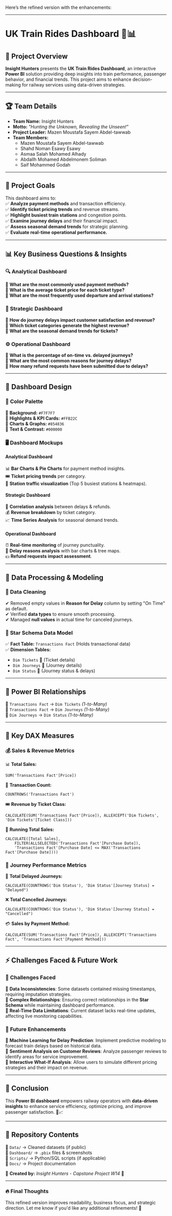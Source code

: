 Here’s the refined version with the enhancements:

---

# UK Train Rides Dashboard 🚆📊  

## 📌 Project Overview  
**Insight Hunters** presents the **UK Train Rides Dashboard**, an interactive **Power BI** solution providing deep insights into train performance, passenger behavior, and financial trends. This project aims to enhance decision-making for railway services using data-driven strategies.  

---

## 🏆 Team Details  
- **Team Name:** Insight Hunters  
- **Motto:** *"Hunting the Unknown, Revealing the Unseen!"*  
- **Project Leader:** Mazen Moustafa Sayem Abdel-tawwab    
- **Team Members:**  
  - Mazen Moustafa Sayem Abdel-tawwab  
  - Shahd Noman Esawy Esawy  
  - Asmaa Salah Mohamed Alhady  
  - Abdallh Mohamed Abdelmonem Soliman  
  - Saif Mohammed Godah  

---

## 🎯 Project Goals  
This dashboard aims to:  
✅ **Analyze payment methods** and transaction efficiency.  
✅ **Identify ticket pricing trends** and revenue streams.  
✅ **Highlight busiest train stations** and congestion points.  
✅ **Examine journey delays** and their financial impact.  
✅ **Assess seasonal demand trends** for strategic planning.  
✅ **Evaluate real-time operational performance.**  

---

## 📊 Key Business Questions & Insights  

### 🔍 Analytical Dashboard  
📌 **What are the most commonly used payment methods?**  
📌 **What is the average ticket price for each ticket type?**  
📌 **What are the most frequently used departure and arrival stations?**  

### 🎯 Strategic Dashboard  
📌 **How do journey delays impact customer satisfaction and revenue?**  
📌 **Which ticket categories generate the highest revenue?**  
📌 **What are the seasonal demand trends for tickets?**  

### ⚙ Operational Dashboard  
📌 **What is the percentage of on-time vs. delayed journeys?**  
📌 **What are the most common reasons for journey delays?**  
📌 **How many refund requests have been submitted due to delays?**  

---

## 🎨 Dashboard Design  

### 🎨 **Color Palette**  
🎨 **Background:** `#F7F7F7`  
🎨 **Highlights & KPI Cards:** `#FFB22C`  
🎨 **Charts & Graphs:** `#854836`  
🎨 **Text & Contrast:** `#000000`  

### 🖥 **Dashboard Mockups**  

#### **Analytical Dashboard**  
📊 **Bar Charts & Pie Charts** for payment method insights.  
🎟 **Ticket pricing trends** per category.  
🚉 **Station traffic visualization** (Top 5 busiest stations & heatmaps).  

#### **Strategic Dashboard**  
🔗 **Correlation analysis** between delays & refunds.  
💰 **Revenue breakdown** by ticket category.  
📈 **Time Series Analysis** for seasonal demand trends.  

#### **Operational Dashboard**  
⏰ **Real-time monitoring** of journey punctuality.  
🛑 **Delay reasons analysis** with bar charts & tree maps.  
💵 **Refund requests impact assessment**.  

---

## 🔄 Data Processing & Modeling  

### 🧹 **Data Cleaning**  
✔ Removed empty values in **Reason for Delay** column by setting "On Time" as default.  
✔ Verified **data types** to ensure smooth processing.  
✔ Managed **null values** in actual time for canceled journeys.  

### 🌟 **Star Schema Data Model**  
✅ **Fact Table:** `Transactions Fact` (Holds transactional data)  
✅ **Dimension Tables:**  
- `Dim Tickets` 🎫 (Ticket details)  
- `Dim Journeys` 🚆 (Journey details)  
- `Dim Status` 🚦 (Journey status & delays)  

---

## 📌 Power BI Relationships  
🔗 `Transactions Fact` → `Dim Tickets` *(1-to-Many)*  
🔗 `Transactions Fact` → `Dim Journeys` *(1-to-Many)*  
🔗 `Dim Journeys` → `Dim Status` *(1-to-Many)*  

---

## 🧮 Key DAX Measures  

### 💰 **Sales & Revenue Metrics**  
📊 **Total Sales:**  
```DAX
SUM('Transactions Fact'[Price])
```  
🛒 **Transaction Count:**  
```DAX
COUNTROWS('Transactions Fact')
```  
🎟 **Revenue by Ticket Class:**  
```DAX
CALCULATE(SUM('Transactions Fact'[Price]), ALLEXCEPT('Dim Tickets', 'Dim Tickets'[Ticket Class]))
```  
🔄 **Running Total Sales:**  
```DAX
CALCULATE([Total Sales], 
    FILTER(ALLSELECTED('Transactions Fact'[Purchase Date]), 
    'Transactions Fact'[Purchase Date] <= MAX('Transactions Fact'[Purchase Date])))
```  

### 🚆 **Journey Performance Metrics**  
🚆 **Total Delayed Journeys:**  
```DAX
CALCULATE(COUNTROWS('Dim Status'), 'Dim Status'[Journey Status] = "Delayed")
```  
❌ **Total Cancelled Journeys:**  
```DAX
CALCULATE(COUNTROWS('Dim Status'), 'Dim Status'[Journey Status] = "Cancelled")
```  
💳 **Sales by Payment Method:**  
```DAX
CALCULATE(SUM('Transactions Fact'[Price]), ALLEXCEPT('Transactions Fact', 'Transactions Fact'[Payment Method]))
```  

---

## ⚡ Challenges Faced & Future Work  

### 🔴 **Challenges Faced**  
🔹 **Data Inconsistencies**: Some datasets contained missing timestamps, requiring imputation strategies.  
🔹 **Complex Relationships**: Ensuring correct relationships in the **Star Schema** while maintaining dashboard performance.  
🔹 **Real-Time Data Limitations**: Current dataset lacks real-time updates, affecting live monitoring capabilities.  

### 🚀 **Future Enhancements**  
🔹 **Machine Learning for Delay Prediction**: Implement predictive modeling to forecast train delays based on historical data.  
🔹 **Sentiment Analysis on Customer Reviews**: Analyze passenger reviews to identify areas for service improvement.  
🔹 **Interactive What-If Analysis**: Allow users to simulate different pricing strategies and their impact on revenue.  

---

## 📢 Conclusion  
This **Power BI dashboard** empowers railway operators with **data-driven insights** to enhance service efficiency, optimize pricing, and improve passenger satisfaction. 🚆📈  

---

## 📎 Repository Contents  
📂 `Data/` → Cleaned datasets (if public)  
📂 `Dashboard/` → `.pbix` files & screenshots  
📂 `Scripts/` → Python/SQL scripts (if applicable)  
📂 `Docs/` → Project documentation  

📌 **Created by:** *Insight Hunters - Capstone Project W14* 🚀  

---

### 🔥 **Final Thoughts**  
This refined version improves readability, business focus, and strategic direction. Let me know if you'd like any additional refinements! 🚀
